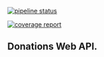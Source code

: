 [![pipeline status](https://gitlab.com/mabdulha/pnd-cicd/badges/master/pipeline.svg)](https://gitlab.com/mabdulha/pnd-cicd/commits/master)

[![coverage report](https://gitlab.com/mabdulha/pnd-cicd/badges/master/coverage.svg)](https://gitlab.com/mabdulha/pnd-cicd/badges/master/coverage.svg?job=coverage)

## Donations Web API.